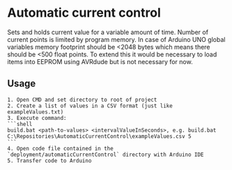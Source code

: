 # Automatic current control
Sets and holds current value for a variable amount of time.
Number of current points is limited by program memory. 
In case of Arduino UNO global variables memory footprint should be <2048 bytes which means there should be <500 float points.
To extend this it would be necessary to load items into EEPROM using AVRdude but is not necessary for now.

## Usage
	1. Open CMD and set directory to root of project
	2. Create a list of values in a CSV format (just like exampleValues.txt)
	3. Execute command: 
	```shell
	build.bat <path-to-values> <intervalValueInSeconds>, e.g. build.bat C:\Repositories\AutomaticCurrentControl\exampleValues.csv 5
	```
	4. Open code file contained in the `deployment/automaticCurrentControl` directory with Arduino IDE
	5. Transfer code to Arduino
